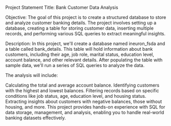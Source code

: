 Project Statement
Title: Bank Customer Data Analysis

Objective:
The goal of this project is to create a structured database to store and analyze customer banking details. The project involves setting up a database, creating a table for storing customer data, inserting multiple records, and performing various SQL queries to extract meaningful insights.

Description:
In this project, we'll create a database named ineuron_fsda and a table called bank_details. This table will hold information about bank customers, including their age, job role, marital status, education level, account balance, and other relevant details. After populating the table with sample data, we'll run a series of SQL queries to analyze the data.

The analysis will include:

Calculating the total and average account balance.
Identifying customers with the highest and lowest balances.
Filtering records based on specific conditions like job status, age, education level, and housing status.
Extracting insights about customers with negative balances, those without housing, and more.
This project provides hands-on experience with SQL for data storage, management, and analysis, enabling you to handle real-world banking datasets effectively.
